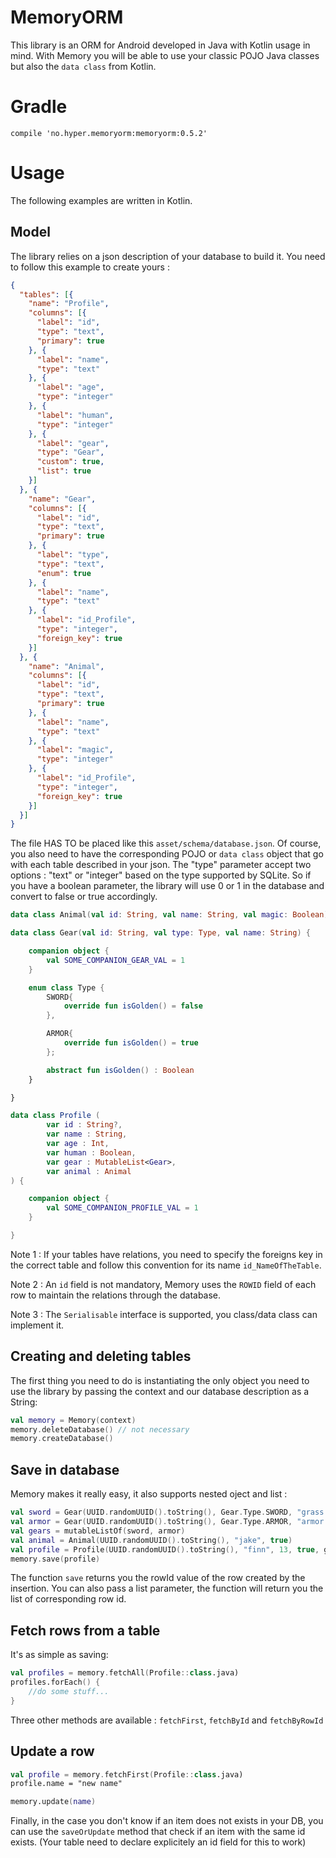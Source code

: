 # MemoryORM

This library is an ORM for Android developed in Java with Kotlin usage in mind.
With Memory you will be able to use your classic POJO Java classes but also the
`data class` from Kotlin.

# Gradle

```
compile 'no.hyper.memoryorm:memoryorm:0.5.2'
```

# Usage

The following examples are written in Kotlin.

## Model

The library relies on a json description of your database to build it. You need to follow this example to create yours : 

``` json
{
  "tables": [{
    "name": "Profile",
    "columns": [{
      "label": "id",
      "type": "text",
      "primary": true
    }, {
      "label": "name",
      "type": "text"
    }, {
      "label": "age",
      "type": "integer"
    }, {
      "label": "human",
      "type": "integer"
    }, {
      "label": "gear",
      "type": "Gear",
      "custom": true,
      "list": true
    }]
  }, {
    "name": "Gear",
    "columns": [{
      "label": "id",
      "type": "text",
      "primary": true
    }, {
      "label": "type",
      "type": "text",
      "enum": true
    }, {
      "label": "name",
      "type": "text"
    }, {
      "label": "id_Profile",
      "type": "integer",
      "foreign_key": true
    }]
  }, {
    "name": "Animal",
    "columns": [{
      "label": "id",
      "type": "text",
      "primary": true
    }, {
      "label": "name",
      "type": "text"
    }, {
      "label": "magic",
      "type": "integer"
    }, {
      "label": "id_Profile",
      "type": "integer",
      "foreign_key": true
    }]
  }]
}
```

The file HAS TO be placed like this `asset/schema/database.json`. Of course, you also need to have the corresponding POJO or `data class` object that go with each table described in your json. The "type" parameter accept two options : "text" or "integer" based on the type supported by SQLite. So if you have a boolean parameter, the library will use 0 or 1 in the database and convert to false or true accordingly. 

``` kotlin
data class Animal(val id: String, val name: String, val magic: Boolean)

data class Gear(val id: String, val type: Type, val name: String) {

    companion object {
        val SOME_COMPANION_GEAR_VAL = 1
    }

    enum class Type {
        SWORD{
            override fun isGolden() = false
        },

        ARMOR{
            override fun isGolden() = true
        };

        abstract fun isGolden() : Boolean
    }

}

data class Profile (
        var id : String?,
        var name : String,
        var age : Int,
        var human : Boolean,
        var gear : MutableList<Gear>,
        var animal : Animal
) {

    companion object {
        val SOME_COMPANION_PROFILE_VAL = 1
    }

}
```
Note 1 : If your tables have relations, you need to specify the foreigns key in the correct table and follow this convention for its name `id_NameOfTheTable`.

Note 2 : An `id` field is not mandatory, Memory uses the `ROWID` field of each row to maintain the relations through the database.

Note 3 : The `Serialisable` interface is supported, you class/data class can implement it.

## Creating and deleting tables

The first thing you need to do is instantiating the only object you need to use the library by passing the context and our database description as a String:

``` kotlin
val memory = Memory(context)
memory.deleteDatabase() // not necessary
memory.createDatabase()
```

## Save in database

Memory makes it really easy, it also supports nested oject and list : 

``` kotlin
val sword = Gear(UUID.randomUUID().toString(), Gear.Type.SWORD, "grass sword")
val armor = Gear(UUID.randomUUID().toString(), Gear.Type.ARMOR, "armor of zeldron")
val gears = mutableListOf(sword, armor)
val animal = Animal(UUID.randomUUID().toString(), "jake", true)
val profile = Profile(UUID.randomUUID().toString(), "finn", 13, true, gears, animal)
memory.save(profile)
```

The function `save` returns you the rowId value of the row created by the insertion. You can also pass a list parameter, the function will return you the list of corresponding row id.

## Fetch rows from a table

It's as simple as saving:

``` kotlin
val profiles = memory.fetchAll(Profile::class.java)
profiles.forEach() {
    //do some stuff...
}
```

Three other methods are available : `fetchFirst`, `fetchById` and `fetchByRowId`

## Update a row

```kotlin
val profile = memory.fetchFirst(Profile::class.java)
profile.name = "new name"

memory.update(name)
```

Finally, in the case you don't know if an item does not exists in your DB, you can use the `saveOrUpdate` method that check if an item with the same id exists. (Your table need to declare explicitely an id field for this to work)
